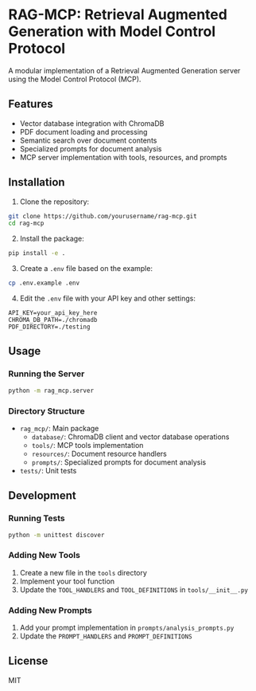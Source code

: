 # RAG-MCP: Retrieval Augmented Generation with Model Control Protocol

A modular implementation of a Retrieval Augmented Generation server using the Model Control Protocol (MCP).

## Features

- Vector database integration with ChromaDB
- PDF document loading and processing
- Semantic search over document contents
- Specialized prompts for document analysis
- MCP server implementation with tools, resources, and prompts

## Installation

1. Clone the repository:
```bash
git clone https://github.com/yourusername/rag-mcp.git
cd rag-mcp
```

2. Install the package:
```bash
pip install -e .
```

3. Create a `.env` file based on the example:
```bash
cp .env.example .env
```

4. Edit the `.env` file with your API key and other settings:
```
API_KEY=your_api_key_here
CHROMA_DB_PATH=./chromadb
PDF_DIRECTORY=./testing
```

## Usage

### Running the Server

```bash
python -m rag_mcp.server
```

### Directory Structure

- `rag_mcp/`: Main package
  - `database/`: ChromaDB client and vector database operations
  - `tools/`: MCP tools implementation
  - `resources/`: Document resource handlers
  - `prompts/`: Specialized prompts for document analysis
- `tests/`: Unit tests

## Development

### Running Tests

```bash
python -m unittest discover
```

### Adding New Tools

1. Create a new file in the `tools` directory
2. Implement your tool function
3. Update the `TOOL_HANDLERS` and `TOOL_DEFINITIONS` in `tools/__init__.py`

### Adding New Prompts

1. Add your prompt implementation in `prompts/analysis_prompts.py`
2. Update the `PROMPT_HANDLERS` and `PROMPT_DEFINITIONS`

## License

MIT
